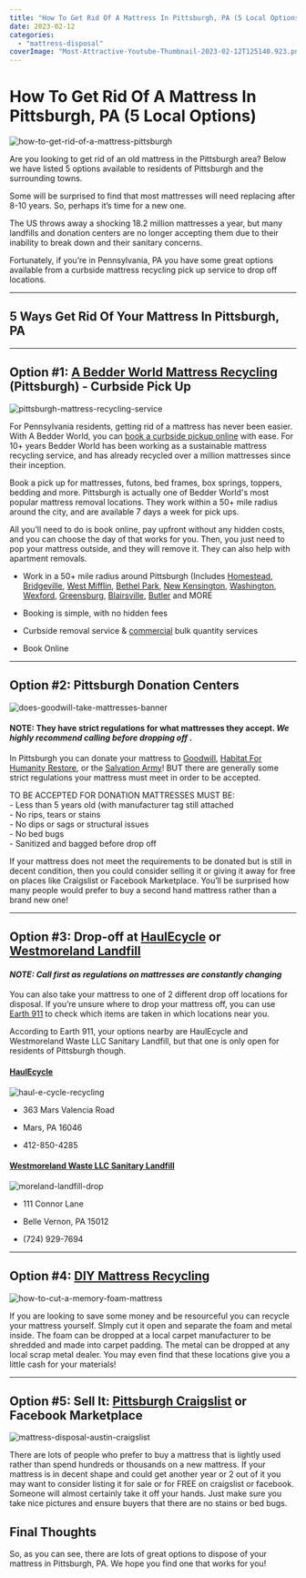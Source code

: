 ```yaml
---
title: "How To Get Rid Of A Mattress In Pittsburgh, PA (5 Local Options)"
date: 2023-02-12
categories: 
  - "mattress-disposal"
coverImage: "Most-Attractive-Youtube-Thumbnail-2023-02-12T125140.923.png"
---
```


# **How To Get Rid Of A Mattress In Pittsburgh, PA (5 Local Options)**

![how-to-get-rid-of-a-mattress-pittsburgh](images/Most-Attractive-Youtube-Thumbnail-2023-02-12T125140.923-1024x576.png)

Are you looking to get rid of an old mattress in the Pittsburgh area? Below we have listed 5 options available to residents of Pittsburgh and the surrounding towns.

Some will be surprised to find that most mattresses will need replacing after 8-10 years. So, perhaps it’s time for a new one.

The US throws away a shocking 18.2 million mattresses a year, but many landfills and donation centers are no longer accepting them due to their inability to break down and their sanitary concerns.

Fortunately, if you’re in Pennsylvania, PA you have some great options available from a curbside mattress recycling pick up service to drop off locations.

* * *

## 5 Ways Get Rid Of Your Mattress In Pittsburgh, PA

* * *

## Option #1: [A Bedder World Mattress Recycling](https://www.abedderworld.com/mattress-recycling-pittsburgh-pa/) (Pittsburgh) - Curbside Pick Up

![pittsburgh-mattress-recycling-service](images/Screen-Shot-2023-02-12-at-12.58.18-PM-1024x481.png)

For Pennsylvania residents, getting rid of a mattress has never been easier. With A Bedder World, you can [book a curbside pickup online](https://www.abedderworld.com/mattress-recycling-pittsburgh-pa/) with ease. For 10+ years Bedder World has been working as a sustainable mattress recycling service, and has already recycled over a million mattresses since their inception. 

Book a pick up for mattresses, futons, bed frames, box springs, toppers, bedding and more. Pittsburgh is actually one of Bedder World's most popular mattress removal locations. They work within a 50+ mile radius around the city, and are available 7 days a week for pick ups. 

All you’ll need to do is book online, pay upfront without any hidden costs, and you can choose the day of that works for you. Then, you just need to pop your mattress outside, and they will remove it. They can also help with apartment removals.

- Work in a 50+ mile radius around Pittsburgh (Includes [Homestead](https://www.abedderworld.com/Homestead-PA), [Bridgeville](https://www.abedderworld.com/Bridgeville-PA), [West Mifflin](https://www.abedderworld.com/West-Mifflin-PA), [Bethel Park](https://www.abedderworld.com/Bethel-Park-PA), [New Kensington](https://www.abedderworld.com/New-Kensington-PA), [Washington](https://www.abedderworld.com/Washington-PA), [Wexford](https://www.abedderworld.com/Wexford-PA), [Greensburg](https://www.abedderworld.com/Greensburg-PA), [Blairsville](https://www.abedderworld.com/Blairsville-PA), [Butler](https://www.abedderworld.com/Butler-PA) and MORE

- Booking is simple, with no hidden fees

- Curbside removal service & [commercial](https://www.abedderworld.com/commercial/) bulk quantity services

- Book Online

* * *

## Option #2: Pittsburgh Donation Centers

![does-goodwill-take-mattresses-banner](images/Most-Attractive-Youtube-Thumbnail-83-1024x576.png)

#### NOTE: They have strict regulations for what mattresses they accept. _We highly recommend calling before dropping off ._

In Pittsburgh you can donate your mattress to [Goodwill](https://www.abedderworld.com/does-goodwill-take-mattresses-4-alternative-options.html/), [Habitat For Humanity Restore](https://www.habitatpittsburgh.org/), or the [Salvation Army](https://easternusa.salvationarmy.org/western-pennsylvania/)! BUT there are generally some strict regulations your mattress must meet in order to be accepted.

TO BE ACCEPTED FOR DONATION MATTRESSES MUST BE:  
\- Less than 5 years old (with manufacturer tag still attached  
\- No rips, tears or stains  
\- No dips or sags or structural issues  
\- No bed bugs  
\- Sanitized and bagged before drop off

If your mattress does not meet the requirements to be donated but is still in decent condition, then you could consider selling it or giving it away for free on places like Craigslist or Facebook Marketplace. You’ll be surprised how many people would prefer to buy a second hand mattress rather than a brand new one! 

* * *

## Option #3: Drop-off at [HaulEcycle](https://haulecycle.com/) or [Westmoreland Landfill](http://www.westmorelandslf.com/)

#### _NOTE: Call first as regulations on mattresses are constantly changing_

You can also take your mattress to one of 2 different drop off locations for disposal. If you’re unsure where to drop your mattress off, you can use [Earth 911](https://earth911.com/recycling-center-search-guides/) to check which items are taken in which locations near you. 

According to Earth 911, your options nearby are HaulEcycle and Westmoreland Waste LLC Sanitary Landfill, but that one is only open for residents of Pittsburgh though. 

#### **[HaulEcycle](https://haulecycle.com/)**

![haul-e-cycle-recycling](images/HaulEcycle-Logo-White-small.png)

- 363 Mars Valencia Road

- Mars, PA 16046

- 412-850-4285

#### **[Westmoreland Waste LLC Sanitary Landfill](http://www.westmorelandslf.com/)**

![moreland-landfill-drop](images/logo.jpeg)

- 111 Connor Lane

- Belle Vernon, PA 15012

- (724) 929-7694

* * *

## Option #4: [DIY Mattress Recycling](https://www.abedderworld.com/how-to-recycle-a-mattress/)

![how-to-cut-a-memory-foam-mattress](images/Most-Attractive-Youtube-Thumbnail-60-edited.png)

If you are looking to save some money and be resourceful you can recycle your mattress yourself. SImply cut it open and separate the foam and metal inside. The foam can be dropped at a local carpet manufacturer to be shredded and made into carpet padding. The metal can be dropped at any local scrap metal dealer. You may even find that these locations give you a little cash for your materials!

* * *

## Option #5: Sell It: [Pittsburgh Craigslist](https://pittsburgh.craigslist.org/) or Facebook Marketplace

![mattress-disposal-austin-craigslist](images/Screen-Shot-2019-12-11-at-8.06.07-AM-edited.png)

There are lots of people who prefer to buy a mattress that is lightly used rather than spend hundreds or thousands on a new mattress. If your mattress is in decent shape and could get another year or 2 out of it you may want to consider listing it for sale or for FREE on craigslist or facebook. Someone will almost certainly take it off your hands. Just make sure you take nice pictures and ensure buyers that there are no stains or bed bugs.

## **Final Thoughts**

So, as you can see, there are lots of great options to dispose of your mattress in Pittsburgh, PA. We hope you find one that works for you!
